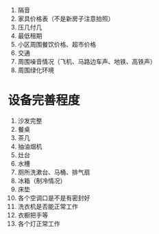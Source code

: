 1. 隔音
2. 家具价格表（不是新房子注意拍照）
3. 压几付几
4. 最低租期
5. 小区周围餐饮价格、超市价格
6. 交通
7. 周围噪音情况（飞机、马路边车声、地铁、高铁声）
8. 周围绿化环境



# 设备完善程度

1. 沙发完整
2. 餐桌
3. 茶几
4. 抽油烟机
5. 灶台
6. 水槽
7. 厕所洗漱台、马桶、排气扇
8. 冰箱（制冷情况）
9. 床垫
10. 各个空调口是不是有密封好
11. 洗衣机是否能正常工作
12. 衣橱把手等
13. 各个灯正常工作
